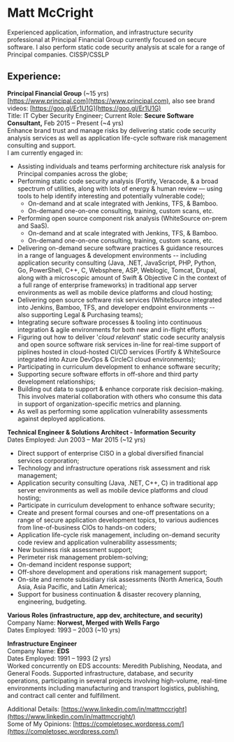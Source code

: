 # Matt McCright  
Experienced application, information, and infrastructure security professional at Principal Financial Group currently focused on secure software. I also perform static code security analysis at scale for a range of Principal companies.  CISSP/CSSLP  

## Experience:  
**Principal Financial Group** (~15 yrs)  
[https://www.principal.com](https://www.principal.com), also see brand videos: [https://goo.gl/Er1U1G](https://goo.gl/Er1U1G)  
Title: IT Cyber Security Engineer; Current Role: **Secure Software Consultant,** Feb 2015 – Present  (~4 yrs)  
Enhance brand trust and manage risks by delivering static code security analysis services as well as application life-cycle software risk management consulting and support.  
I am currently engaged in:  
* Assisting individuals and teams performing architecture risk analysis for Principal companies across the globe;  
* Performing static code security analysis (Fortify, Veracode, & a broad spectrum of utilities, along with lots of energy & human review — using tools to help identify interesting and potentially vulnerable code);  
    * On-demand and at scale integrated with Jenkins, TFS, & Bamboo.  
    * On-demand one-on-one consulting, training, custom scans, etc.  
* Performing open source component risk analysis (WhiteSource on-prem and SaaS).  
    * On-demand and at scale integrated with Jenkins, TFS, & Bamboo.  
    * On-demand one-on-one consulting, training, custom scans, etc.  
* Delivering on-demand secure software practices & guidance resources in a range of languages & development environments -- including application security consulting (Java, .NET, JavaScript, PHP, Python, Go, PowerShell, C++, C, Websphere, ASP, Weblogic, Tomcat, Drupal, along with a microscopic amount of Swift & Objective C in the context of a full range of enterprise frameworks) in traditional app server environments as well as mobile device platforms and cloud hosting;  
* Delivering open source software risk services (WhiteSource integrated into Jenkins, Bamboo, TFS, and developer endpoint environments -- also supporting Legal & Purchasing teams);  
* Integrating secure software processes & tooling into continuous integration & agile environments for both new and in-flight efforts;
* Figuring out how to deliver '*cloud relevant*' static code security analysis and open source software risk services in-line for real-time support of piplines hosted in cloud-hosted CI/CD services (Fortify & WhiteSource integrated into Azure DevOps & CircleCI cloud environments);  
* Participating in curriculum development to enhance software security;  
* Supporting secure software efforts in off-shore and third party development relationships;  
* Building out data to support & enhance corporate risk decision-making.  This involves material collaboration with others who consume this data in support of organization-specific metrics and planning.  
* As well as performing some application vulnerability assessments against deployed applications.  


**Technical Engineer & Solutions Architect - Information Security**  
Dates Employed: Jun 2003 – Mar 2015  (~12 yrs)  
* Direct support of enterprise CISO in a global diversified financial services corporation;  
* Technology and infrastructure operations risk assessment and risk management;  
* Application security consulting (Java, .NET, C++, C) in traditional app server environments as well as mobile device platforms and cloud hosting;  
* Participate in curriculum development to enhance software security;  
* Create and present formal courses and one-off presentations on a range of secure application development topics, to various audiences from line-of-business CIOs to hands-on coders;  
* Application life-cycle risk management, including on-demand security code review and application vulnerability assessments;  
* New business risk assessment support;  
* Perimeter risk management problem-solving;  
* On-demand incident response support;  
* Off-shore development and operations risk management support;  
* On-site and remote subsidiary risk assessments (North America, South Asia, Asia Pacific, and Latin America);  
* Support for business continuation & disaster recovery planning, engineering, budgeting.  

**Various Roles (infrastructure, app dev, architecture, and security)**  
Company Name: **Norwest, Merged with Wells Fargo**  
Dates Employed: 1993 – 2003  (~10 yrs)  

**Infrastructure Engineer**  
Company Name: **EDS**  
Dates Employed: 1991 – 1993  (2 yrs)  
Worked concurrently on EDS accounts: Meredith Publishing, Neodata, and General Foods. Supported infrastructure, database, and security operations, participating in several projects involving high-volume, real-time environments including manufacturing and transport logistics, publishing, and contract call center and fulfillment.  

Additional Details: [https://www.linkedin.com/in/mattmccright](https://www.linkedin.com/in/mattmccright/)  
Some of My Opinions: [https://completosec.wordpress.com/](https://completosec.wordpress.com/) 
